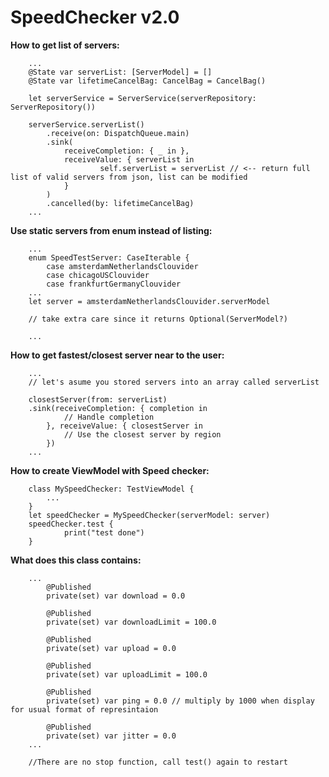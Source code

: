 # SpeedChecker v2.0
**How to get list of servers:**

        ...
        @State var serverList: [ServerModel] = []
        @State var lifetimeCancelBag: CancelBag = CancelBag()
    
        let serverService = ServerService(serverRepository: ServerRepository())
        
        serverService.serverList()
            .receive(on: DispatchQueue.main)
            .sink(
                receiveCompletion: { _ in },
                receiveValue: { serverList in
                        self.serverList = serverList // <-- return full list of valid servers from json, list can be modified
                }
            )
            .cancelled(by: lifetimeCancelBag)
        ...

**Use static servers from enum instead of listing:**

        ...
        enum SpeedTestServer: CaseIterable {
            case amsterdamNetherlandsClouvider
            case chicagoUSClouvider
            case frankfurtGermanyClouvider
        ...
        let server = amsterdamNetherlandsClouvider.serverModel
        
        // take extra care since it returns Optional(ServerModel?) 

        ...

**How to get fastest/closest server near to the user:**
        
        ...
        // let's asume you stored servers into an array called serverList

        closestServer(from: serverList)
        .sink(receiveCompletion: { completion in
                // Handle completion
            }, receiveValue: { closestServer in
                // Use the closest server by region
            })
        ...

**How to create ViewModel with Speed checker:**

        class MySpeedChecker: TestViewModel {
            ...
        }
        let speedChecker = MySpeedChecker(serverModel: server)
        speedChecker.test {
                print("test done")
        }

**What does this class contains:**

        ...
            @Published
            private(set) var download = 0.0

            @Published
            private(set) var downloadLimit = 100.0

            @Published
            private(set) var upload = 0.0

            @Published
            private(set) var uploadLimit = 100.0

            @Published
            private(set) var ping = 0.0 // multiply by 1000 when display for usual format of represintaion

            @Published
            private(set) var jitter = 0.0
        ...

        //There are no stop function, call test() again to restart


